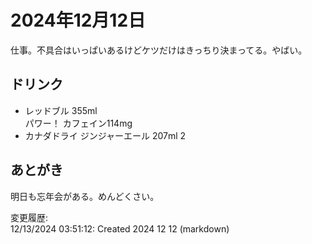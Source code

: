 # 2024年12月12日

仕事。不具合はいっぱいあるけどケツだけはきっちり決まってる。やばい。

## ドリンク

- レッドブル 355ml  
パワー！
カフェイン114mg
- カナダドライ ジンジャーエール 207ml 2  

## あとがき

明日も忘年会がある。めんどくさい。

変更履歴:  
12/13/2024 03:51:12: Created 2024 12 12 (markdown)  
